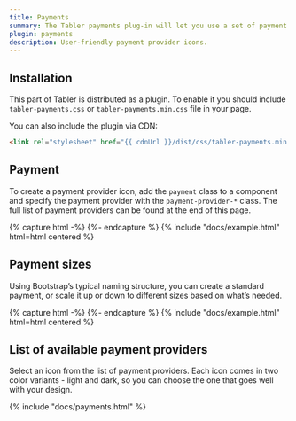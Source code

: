 ```yaml
---
title: Payments
summary: The Tabler payments plug-in will let you use a set of payment provider icons to facilitate the payment process and make it more user-friendly.
plugin: payments
description: User-friendly payment provider icons.
---
```


## Installation

This part of Tabler is distributed as a plugin. To enable it you should include `tabler-payments.css` or `tabler-payments.min.css` file in your page.

You can also include the plugin via CDN:

```html
<link rel="stylesheet" href="{{ cdnUrl }}/dist/css/tabler-payments.min.css" />
```

## Payment

To create a payment provider icon, add the `payment` class to a component and specify the payment provider with the `payment-provider-*` class. The full list of payment providers can be found at the end of this page.

{% capture html -%}
<span class="payment payment-provider-shopify"></span>
<span class="payment payment-provider-visa"></span>
<span class="payment payment-provider-paypal"></span>
{%- endcapture %}
{% include "docs/example.html" html=html centered %}

## Payment sizes

Using Bootstrap’s typical naming structure, you can create a standard payment, or scale it up or down to different sizes based on what’s needed.

{% capture html -%}
<span class="payment payment-xl payment-provider-shopify"></span>
<span class="payment payment-lg payment-provider-visa"></span>
<span class="payment payment-md payment-provider-paypal"></span>
<span class="payment payment-sm payment-provider-amazon"></span>
<span class="payment payment-xs payment-provider-blik"></span>
{%- endcapture %}
{% include "docs/example.html" html=html centered %}

## List of available payment providers

Select an icon from the list of payment providers. Each icon comes in two color variants - light and dark, so you can choose the one that goes well with your design.

{% include "docs/payments.html" %}

